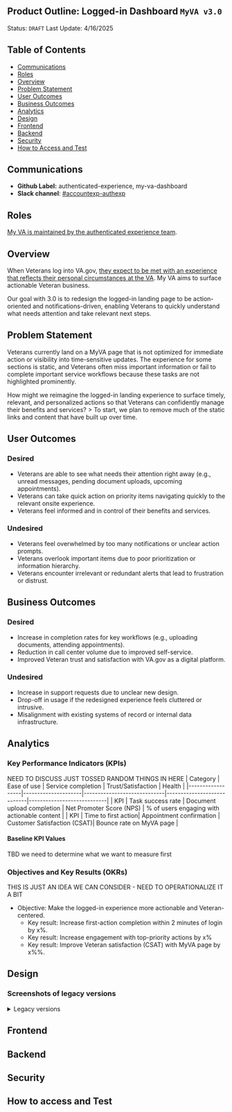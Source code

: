 ## Product Outline: Logged-in Dashboard `MyVA v3.0`

Status: `DRAFT`
Last Update: 4/16/2025

## Table of Contents 
- [Communications](#communications)
- [Roles](#roles)
- [Overview](#overview)
- [Problem Statement](#problem-statement)
- [User Outcomes](#user-outcomes)
- [Business Outcomes](#business-outcomes)
- [Analytics](#analytics)
- [Design](#Design)
- [Frontend](#FrontEnd)
- [Backend](#BackEnd)
- [Security](#Security)
- [How to Access and Test](#How-to-Access-and-Test)

## Communications 
- **Github Label:** authenticated-experience, my-va-dashboard
- **Slack channel**: [#accountexp-authexp](https://dsva.slack.com/channels/accountexp-authexp)
## Roles
[My VA is maintained by the authenticated experience team](https://github.com/department-of-veterans-affairs/va.gov-team/tree/master/products/identity-personalization#team).
## Overview

When Veterans log into VA.gov, [they expect to be met with an experience that reflects their personal circumstances at the VA](https://github.com/department-of-veterans-affairs/va.gov-team/blob/master/products/identity-personalization/my-va/2.0-redesign/discovery-and-research/user-research/findings-summary.md#participants-want-a-page-that-is-focused-on-current-information-specific-to-them-rather-than-generalized-information-for-all-veterans). My VA aims to surface actionable Veteran business. 

Our goal with 3.0 is to redesign the logged-in landing page to be action-oriented and notifications-driven, enabling Veterans to quickly understand what needs attention and take relevant next steps.

## Problem Statement
Veterans currently land on a MyVA page that is not optimized for immediate action or visibility into time-sensitive updates. The experience for some sections is static, and Veterans often miss important information or fail to complete important service workflows because these tasks are not highlighted prominently. 

How might we reimagine the logged-in landing experience to surface timely, relevant, and personalized actions so that Veterans can confidently manage their benefits and services? > To start, we plan to remove much of the static links and content that have built up over time. 


## User Outcomes 

### Desired 
- Veterans are able to see what needs their attention right away (e.g., unread messages, pending document uploads, upcoming appointments).
- Veterans can take quick action on priority items navigating quickly to the relevant onsite experience.
- Veterans feel informed and in control of their benefits and services.

### Undesired 
- Veterans feel overwhelmed by too many notifications or unclear action prompts.
- Veterans overlook important items due to poor prioritization or information hierarchy.
- Veterans encounter irrelevant or redundant alerts that lead to frustration or distrust.

## Business Outcomes 

### Desired
- Increase in completion rates for key workflows (e.g., uploading documents, attending appointments).
- Reduction in call center volume due to improved self-service.
- Improved Veteran trust and satisfaction with VA.gov as a digital platform.

### Undesired 
- Increase in support requests due to unclear new design.
- Drop-off in usage if the redesigned experience feels cluttered or intrusive.
- Misalignment with existing systems of record or internal data infrastructure.

## Analytics 

### Key Performance Indicators (KPIs)

NEED TO DISCUSS JUST TOSSED RANDOM THINGS IN HERE 
| Category         | Ease of use         | Service completion         | Trust/Satisfaction        | Health                     |
|------------------|---------------------|-----------------------------|----------------------------|----------------------------|
| KPI              | Task success rate   | Document upload completion | Net Promoter Score (NPS)  | % of users engaging with actionable content |
| KPI              | Time to first action| Appointment confirmation   | Customer Satisfaction (CSAT)| Bounce rate on MyVA page   |

#### Baseline KPI Values

TBD we need to determine what we want to measure first

### Objectives and Key Results (OKRs)

THIS IS JUST AN IDEA WE CAN CONSIDER - NEED TO OPERATIONALIZE IT A BIT
- Objective: Make the logged-in experience more actionable and Veteran-centered.
  - Key result: Increase first-action completion within 2 minutes of login by x%.
  - Key result: Increase engagement with top-priority actions by x%
  - Key result: Improve Veteran satisfaction (CSAT) with MyVA page by x%%.


## Design

### Screenshots of legacy versions

<details><summary>Legacy versions</summary> 

<details><summary>Version 1.0</summary> 

![My VA 1.0 all widgets](https://github.com/department-of-veterans-affairs/va.gov-team/blob/master/products/identity-personalization/my-va/2.0-redesign/screenshots/Dashboard-Updated-All%20Features.png)
 
 </details>

<details><summary>Version 2.0 -- July 2021</summary> 

![My VA 2.0 All Sections](https://github.com/department-of-veterans-affairs/va.gov-team/blob/master/products/identity-personalization/my-va/2.0-redesign/design-ia/assets/My%20VA%202.0_Desktop_%20All%20sections.jpg)

</details>
 
<details><summary>Addition of Benefit payments and debts -- April 2022</summary>  

![My VA with benefits payments and debts](https://github.com/department-of-veterans-affairs/va.gov-team/blob/master/products/identity-personalization/my-va/payment-history/documentation/images/My%20VA_April%202022.jpeg)
 
</details>

<details><summary>Addition of Onsite Notifications and Payments and debts V2 -- December 2022</summary>
 
 ![My VA w/onsite notifications and payments V2](https://github.com/department-of-veterans-affairs/va.gov-team/blob/master/products/identity-personalization/my-va/payment-history/documentation/images/19911c5a-6d17-40f2-94a4-7cefed5d7d7f.png)
 
 </details>
 
 <details><summary>Implementation of Audit UX Improvements (reduction of conditional states) -- April 2023</summary>
 
 ![My VA audit UX improvements 2023](https://github.com/department-of-veterans-affairs/va.gov-team/assets/45603961/5ef20fa8-b0cc-4099-b8e3-df9782c71961)
 
 </details>

</details>


## Frontend

## Backend

## Security 

## How to access and Test

